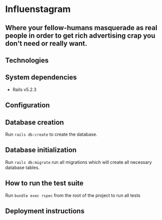 # Influenstagram
## Where your fellow-humans masquerade as real people in order to get rich advertising crap you don't need or really want.

## Technologies

## System dependencies
* Rails v5.2.3

## Configuration

## Database creation
Run ```rails db:create``` to create the database.

## Database initialization
Run ```rails db:migrate``` run all migrations which will create all necessary database tables.

## How to run the test suite

Run ```bundle exec rspec``` from the root of the project to run all tests

## Deployment instructions
